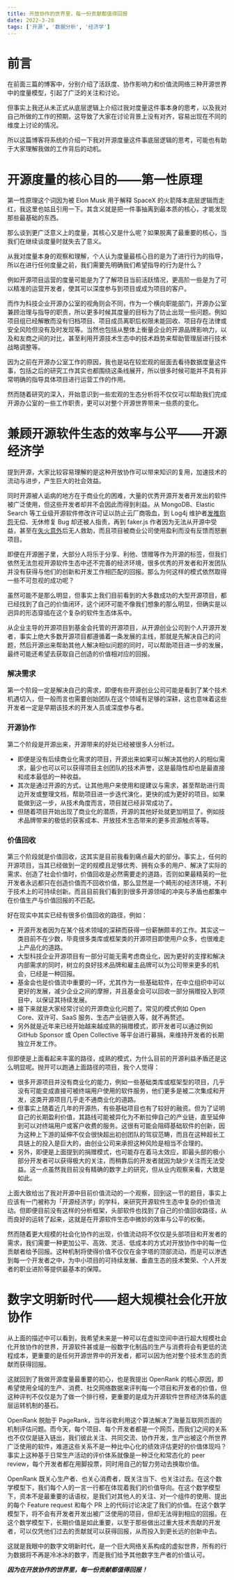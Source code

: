 ```yaml
---
title: 开放协作的世界里，每一份贡献都值得回报
date: 2022-3-28
tags: ['开源', '数据分析', '经济学']
---
```


# 前言

在前面三篇的博客中，分别介绍了活跃度、协作影响力和价值流网络三种开源世界中的度量模型，引起了广泛的关注和讨论。

但事实上我还从未正式从底层逻辑上介绍过我对度量这件事本身的思考，以及我对自己所做的工作的预期，这导致了大家在讨论背景上没有对齐，容易出现在不同的维度上讨论的情况。

所以这篇博客将系统的介绍一下我对开源度量这件事底层逻辑的思考，可能也有助于大家理解我做的工作背后的动机。

# 开源度量的核心目的——第一性原理

第一性原理这个词因为被 Elon Musk 用于解释 SpaceX 的火箭降本底层逻辑而走红，我这里也姑且引用一下。其含义就是把一件事抽离到最本质的核心，才能发现那些最基础的东西。

那么谈到更广泛意义上的度量，其核心又是什么呢？如果脱离了最重要的核心，当我们在继续谈度量时就失去了意义。

从我对度量本身的观察和理解，个人认为度量最核心目的是为了进行行为的指导，所以在进行任何度量之前，我们需要先明确我们希望指导的行为是什么？

例如开源项目运营的度量可能是为了了解项目当前活跃情况，更高阶一些是为了可以精准的运营开发者，使其可以深度参与到项目或成为项目的客户。

而作为科技企业开源办公室的视角则会不同，作为一个横向职能部门，开源办公室兼顾治理与指导的职责，所以更多时候其度量的目标为了防止出现一些问题。例如项目组已经解散而没有归档项目、项目成员离职后权限未能回收、项目存在法律或安全风险但没有及时发现等。当然也包括从整体上衡量企业的开源品牌影响力，以及和友商之间的对比，甚至利用开源技术生态中的技术趋势来帮助管理层进行技术战略调整等。

因为之前在开源办公室工作的原因，我也是站在较宏观的层面去看待数据度量这件事，包括之后的研究工作其实也都围绕这条线展开，所以很多时候可能并不具有非常明确的指导具体项目进行运营工作的作用。

然而随着研究的深入，开始意识到一些宏观的生态分析将不仅仅可以帮助我们完成开源办公室的一些工作职责，更可以对整个开源世界带来一些质的变化。

# 兼顾开源软件生态的效率与公平——开源经济学

提到开源，大家比较容易理解的是这种开放协作可以带来知识的复用，加速技术的流动与进步，产生巨大的社会效益。

同时开源被人诟病的地方在于商业化的困难，大量的优秀开源开发者开发出的软件被广泛使用，但这些开发者却并不会因此而得到利益。从 MongoDB、Elastic Search 等工业级开源软件修改许可证以防止云厂商吸血，到 Log4j 维护者[发推抱怨](https://twitter.com/yazicivo/status/1469349956880408583)无偿、无休修复 Bug 却还被人指责，再到 faker.js 作者因为无法从开源中受益，甚至在[失火意外](https://twitter.com/marak/status/1320465599319990272)后无人救助，而且项目被商业公司使用盈利而没有反馈而怒删项目。

即便在开源圈子里，大部分人将乐于分享、利他、馈赠等作为开源的标签，但我们依然无法忽视开源软件生态中还不完善的经济环境，很多优秀的开发者和开发团队并没有获得与他们的创新和开发工作相匹配的回报。那么为何这样的模式依然取得一些不可忽视的成功呢？

虽然可能不是那么明显，但事实上我们目前看到的大多数成功的大型开源项目，都已经找到了自己的价值闭环，这个闭环可能不像我们想象的那么明显，但确实是以迥异的形态穿插在这个复杂的软件生态体系中。

从企业主导的开源项目到基金会托管的开源项目，从开源创业公司到个人开源开发者，事实上绝大多数开源项目都遵循着一条发展的主线，那就是先解决自己的问题，然后开源出来帮助其他人解决相似问题的同时，可以帮助项目进一步的发展，最终可能还希望去获取自己创造的价值相对应的回报。

### 解决需求

第一个阶段一定是解决自己的需求，即便有些开源创业公司可能是看到了某个技术机遇切入，但一般而言也需要创始团队在这个领域有足够的深耕，这也意味着这些开发者一定是早期该技术的开发人员或深度参与者。

### 开源协作

第二个阶段是开源出来，开源带来的好处已经被很多人分析过。

- 即便是没有后续商业化需求的项目，开源出来如果可以解决其他的人的相似需求，最少也可以可以获得项目主创团队的技术声誉，这是最隐性却也是最直接和成本最低的一种收益。
- 其次是通过开源的方式，让其他用户来使用和提建议与需求，甚至帮助进行周边开发或整理文档，帮助项目进一步迭代演化，更快的成为更好的项目。如果能做到这一步，从技术角度而言，项目就已经非常成功了。
- 但随着项目开始出现了商业化的潜质，开源的其他好处就更加明显了。例如技术品牌带来的极低的获客成本、开放技术生态带来的更多资源触点等等。

### 价值回收

第三个阶段就是价值回收，这其实是目前我看到痛点最大的部分。事实上，任何的开源项目，当其已经做到一定的规模且足够优秀、拥有众多的用户、解决了实际的需求、创造了社会价值时，价值回收是必然需要走的道路，否则如果最精英的一批开发者永远都只在创造价值而不回收价值，那么显然是一个畸形的经济环境，不利于技术上的可持续创新。而且目前我们看到到很多开源领域的冲突与矛盾也都集中在价值生产与价值回报的不匹配。

好在现实中其实已经有很多价值回收的路径，例如：

- 开源开发者因为在某个技术领域的深耕而获得一份薪酬颇丰的工作。其实这一类目前不在少数，毕竟很多类库或框架类的开源项目即使用户众多，也很难走上产品化的道路。
- 大型科技企业开源项目有一部分可能无需考虑商业化，因为更好的支撑和解决内部需求的同时，树立的良好技术品牌和雇主品牌可以为公司带来更多的机会，已经是一种回报。
- 基金会也是价值流中重要的一环，尤其作为一些基础软件，在中立组织中可以更好的发展，减少企业之间的摩擦，并且基金会可以回收一部分捐赠投入到项目中，以保证其持续发展。
- 接下来就是大家经常讨论的开源商业化问题了。常见的模式例如 Open Core、双许可、SaaS 服务、生态产业链嵌入等，就不再赘述。
- 另外就是近年来已经开始越来越成熟的捐赠模式，即开发者可以通过例如 GitHub Sponsor 或 Open Collective 等平台进行募捐，来维持开发者的长期独立开发工作。

但即便是上面看起来丰富的路径，成熟的模式，为什么目前的开源利益矛盾还是这么明显呢。抛开可以跑通上面路径的项目，我个人觉得：

- 很多开源项目并没有商业化的能力，例如一些基础类库或框架型的项目，几乎没有可能变成直接可被终端用户使用的软件服务，他们更多是被二次集成和开发，这类开源项目几乎走不通商业化的道路。
- 但事实上随着近几年的开源热，有些基础项目也有了较好的融资。但为了证明自己的长期盈利价值，其路线可能被异化为不断拉伸自己的产业链，直至延伸到可以对终端用户或客户收费的服务。这很有可能会阻碍基础软件的创新，因为这种上下游的延伸不仅会很快超出初创团队的驾驭范畴，而且在这种超长工具链上的投入是巨大的，由创业公司来承担这种风险是相当不合理的。
- 另外，即便是上面提到的捐赠模式，也可能存在着马太效应，即最头部的极小部分开发者可以获得极大的关注，而稍靠后的开发者就因为缺少关注而无法受益。这一点虽然我目前没有精确的数字上的研究，但从业内观察来看，大致是如此。

上面大致给出了我对开源中目前价值流动的一个观察，回到这一节的题目，事实上应该有一门被称为「开源经济学」的学科，来研究开源软件生态中复杂的价值流动。但即便目前没有这样的分析框架，头部软件也找到了自己的价值回收路径，从而良好的运转了起来，这就是在开源软件生态中微妙的效率与公平的权衡。

然而随着更大规模的社会化协作的出现，价值流动将不仅仅是头部项目和开发者的需求，我们需要一种更加公平、高效、灵活、低成本的方式对开放协作中的每一位贡献者给予回报。这种机制将使得价值不仅仅在金字塔的顶部流动，而是可以渗透到每一个开发者之中，为中小项目的可持续发展、垂直生态的技术繁荣、个人开发者的职业进阶等提供最基本的保障。

# 数字文明新时代——超大规模社会化开放协作

从上面的描述中可以看到，我希望未来是一种可以在虚拟空间中进行超大规模社会化开放协作的世界，开源软件甚或是一般数字化制品的生产与消费将会有更低的流程成本，更重要的是任何开源世界中的开发者，都可以因为他对整个技术生态的贡献而获得回报。

这就回到了我做开源度量最重要的初心，也是我提出 OpenRank 的核心原因，即希望使用全域的生产、消费、社交网络数据来评判每一个项目和开发者的价值，但这种评判不仅仅是为了做一个排行榜，更重要的是成为开源软件世界经济体系的底层运转机制的基石。

OpenRank 脱胎于 PageRank，当年谷歌利用这个算法解决了海量互联网页面的机制评估问题。而今天，每个项目、每个开发者都是一个网页，而我们之间的关系也不仅仅是链入链出，我们彼此关注、共同交流、协作开发，生产出被这个所世界广泛使用的软件，难道这些关系不是一种比中心化的绩效评估更好的价值体现吗？事实上这种基于日常生产活动的评价体系就像是一种泛化和常态化的 peer review，每个开发者都在用脚投票，同时用自己的智力劳动去换取价值。

OpenRank 既关心生产者、也关心消费者，既关注当下、也关注过去。在这个数学模型下，我们每个人的一言一行都在体现着我们的价值导向。在这个数学模型下，资本不是最重要的话语权，是我们对其他人的关注、对一个组件的使用、提出的每个 Feature request 和每个 PR 上的代码讨论决定了我们的价值。在这个数学模型下，将不会有开发者开发出被广泛使用的项目，但却无法得到相应的回报。在这个数学模型下，长期价值是如此重要，以至于那些做出过重大技术贡献的开发者，可以仅凭他们过去的贡献就可以获得回报，从而投入到更长远的创新中去。

这就是我眼中的数字文明新时代，是一个巨大网络关系构成的虚拟世界，所有的行为数据将不再是冷冰冰的数字，而是我们给予其他数字生产者的价值认可。

***因为在开放协作的世界里，每一份贡献都值得回报！***
